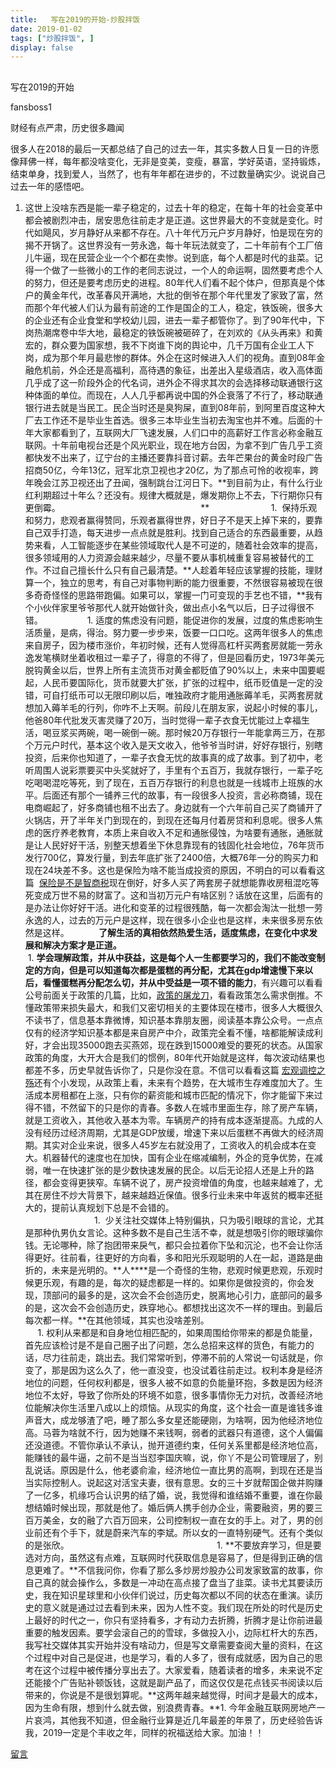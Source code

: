 ```yaml
---
title:   写在2019的开始-炒股拌饭
date: 2019-01-02
tags: ["炒股拌饭", ]
display: false
---
```



## 



写在2019的开始




fansboss1




财经有点严肃，历史很多趣闻


很多人在2018的最后一天都总结了自己的过去一年，其实多数人日复一日的许愿像拜佛一样，每年都没啥变化，无非是变美，变瘦，暴富，学好英语，坚持锻炼，结束单身，找到爱人，当然了，也有年年都在进步的，不过数量确实少。说说自己过去一年的感悟吧。
1. 这世上没啥东西是能一辈子稳定的，过去十年的稳定，在每十年的社会变革中都会被剧烈冲击，居安思危往前走才是正道。这世界最大的不变就是变化。时代如飓风，岁月静好从来都不存在。八十年代万元户岁月静好，怕是现在穷的揭不开锅了。这世界没有一劳永逸，每十年玩法就变了，二十年前有个工厂倍儿牛逼，现在民营企业一个个都在卖惨。说到底，每个人都是时代的韭菜。记得一个做了一些微小的工作的老同志说过，一个人的命运啊，固然要考虑个人的努力，但还是要考虑历史的进程。80年代人们看不起个体户，但那真是个体户的黄金年代，改革春风开满地，大批的倒爷在那个年代里发了家致了富，然而那个年代被人们认为最有前途的工作是国企的工人，稳定，铁饭碗，很多大的企业还有企业食堂和学校幼儿园，进去一辈子都管你了。到了90年代中，下岗热潮席卷中华大地，最稳定的铁饭碗被砸碎了，在刘欢的《从头再来》和黄宏的，群众要为国家想，我不下岗谁下岗的舆论中，几千万国有企业工人下岗，成为那个年月最悲惨的群体。外企在这时候进入人们的视角。直到08年金融危机前，外企还是高福利，高待遇的象征，出差出入星级酒店，收入高体面几乎成了这一阶段外企的代名词，进外企不得求其次的会选择移动联通银行这种体面的单位。而现在，人人几乎都再说中国的外企衰落了不行了，移动联通银行进去就是当民工。民企当时还是臭狗屎，直到08年前，到阿里百度这种大厂去工作还不是毕业生首选。很多三本毕业生当初去淘宝也并不难。后面的十年大家都看到了，互联网大厂飞速发展，人们口中的高薪好工作言必称金融互联网。十年前电视台还是个风光职业，现在地方台因，为拿不到广告几乎工资都快发不出来了，辽宁台的主播还要靠抖音讨薪。去年芒果台的黄金时段广告招商50亿，今年13亿，冠军北京卫视也才20亿，为了那点可怜的收视率，跨年晚会江苏卫视还出了丑闻，强制跳台江河日下。**到目前为止，有什么行业红利期超过十年么？还没有。规律大概就是，爆发期你上不去，下行期你只有更倒霉。 &nbsp; &nbsp; &nbsp; &nbsp; &nbsp; &nbsp; &nbsp; &nbsp; &nbsp; &nbsp; &nbsp; &nbsp; &nbsp; &nbsp; &nbsp; &nbsp; &nbsp; &nbsp; &nbsp; &nbsp; &nbsp; &nbsp; &nbsp; &nbsp; &nbsp; &nbsp; &nbsp; &nbsp; **&nbsp; &nbsp; &nbsp; &nbsp; &nbsp; &nbsp; &nbsp; &nbsp; &nbsp; &nbsp; &nbsp; &nbsp; &nbsp;1. &nbsp;保持乐观和努力，悲观者赢得赞同，乐观者赢得世界，好日子不是天上掉下来的，要靠自己双手打造，每天进步一点点就是胜利。找到自己适合的东西最重要，从趋势来看，人工智能逐步在某些领域取代人是不可逆的，随着社会效率的提高，很多领域用的人力资源会越来越少，尽量不要从事机械重复容易被替代的工作。不过自己擅长什么只有自己最清楚。**人趁着年轻应该掌握的技能，理财算一个，独立的思考，有自己对事物判断的能力很重要，不然很容易被现在很多奇奇怪怪的思路带跑偏。如果可以，掌握一门可变现的手艺也不错，**我有个小伙伴家里爷爷那代人就开始做针灸，做出点小名气以后，日子过得很不错。 &nbsp; &nbsp; &nbsp; &nbsp; &nbsp; &nbsp; &nbsp; &nbsp; &nbsp;1. 适度的焦虑没有问题，能促进你的发展，过度的焦虑影响生活质量，是病，得治。努力要一步步来，饭要一口口吃。这两年很多人的焦虑来自房子，因为楼市涨价，年初时候，还有人觉得高杠杆买两套房就能一劳永逸发笔横财坐着收租过一辈子了，得意的不得了，但是回看历史，1973年美元脱钩黄金以后，世界上所有主流货币对黄金都贬值了90%以上，未来中国要崛起，人民币要国际化，货币就要大扩张，扩张的过程中，纸币贬值是一定的没错，可自打纸币可以无限印刷以后，唯独政府才能用通胀薅羊毛，买两套房就想加入薅羊毛的行列，你咋不上天啊。前段儿在朋友家，说起小时候的事儿，他爸80年代批发灭害灵赚了20万，当时觉得一辈子衣食无忧能过上幸福生活，喝豆浆买两碗，喝一碗倒一碗。那时候20万存银行一年能拿两三万，在那个万元户时代，基本这个收入是天文收入，他爷爷当时讲，好好存银行，别瞎投资，后来你也知道了，一辈子衣食无忧的故事真的成了故事。到了初中，老听周围人说彩票要买中头奖就好了，手里有个五百万，我就存银行，一辈子吃吃喝喝混吃等死，到了现在，五百万存银行的利息也就是一线城市上班族的水平。后面还有那个一铺养三代的故事，有一段很多人投资，言必称商铺，现在电商崛起了，好多商铺也租不出去了。身边就有一个六年前自己买了商铺开了火锅店，开了半年关门到现在的，到现在还每月付着房贷和利息呢。很多人焦虑的医疗养老教育，本质上来自收入不足和通胀侵蚀，为啥要有通胀，通胀就是让人民好好干活，别整天想着坐下休息靠现有的钱固化社会地位，76年货币发行700亿，算发行量，到去年底扩张了2400倍，大概76年一分的购买力和现在24块差不多。这也是保险为啥不能当成投资的原因，不明白的可以看看这篇 &nbsp;[保险是不是智商税](http://mp.weixin.qq.com/s?__biz=MzU4Mzc4MzIyOA==&amp;mid=2247483808&amp;idx=1&amp;sn=b591c5f331db13a4ce6deec5c12240a3&amp;chksm=fda287f3cad50ee5e09a1d7daf2de9b979a6a7ce5c58a64ea5e7c04096c2857198d9ff3c2c70&amp;scene=21#wechat_redirect)现在倒好，好多人买了两套房子就想能靠收房租混吃等死变成万世不易的财富了。这和当初万元户有啥区别？话放在这里，后面有的是办法让你好好干活。进化和变革的过程很残酷，每一次都会淘汰一批想一劳永逸的人，过去的万元户是这样，现在很多小企业也是这样，未来很多房东依然是这样。 &nbsp; &nbsp; &nbsp; &nbsp; &nbsp; &nbsp;**了解生活的真相依然热爱生活，适度焦虑，在变化中求发展和解决方案才是正道。 &nbsp; &nbsp;** &nbsp; &nbsp; &nbsp; &nbsp; &nbsp; &nbsp; &nbsp; &nbsp; &nbsp; &nbsp; &nbsp; &nbsp; &nbsp; &nbsp; &nbsp; &nbsp; &nbsp; &nbsp; &nbsp; &nbsp; &nbsp; &nbsp; &nbsp; &nbsp; &nbsp; &nbsp; &nbsp; &nbsp; &nbsp; &nbsp; &nbsp; &nbsp; &nbsp; &nbsp; &nbsp; &nbsp; &nbsp; &nbsp; &nbsp; &nbsp;1. **学会理解政策，并从中获益，这是每个人一生都要学习的，我们不能改变制定的方向，但是可以知道每次都是蛋糕的再分配，尤其在gdp增速慢下来以后，看懂蛋糕再分配怎么切，并从中受益是一项不错的能力**，有兴趣可以看看公号前面关于政策的几篇，比如，[政策的屠龙刀](http://mp.weixin.qq.com/s?__biz=MzU4Mzc4MzIyOA==&amp;mid=2247483704&amp;idx=1&amp;sn=a12822153b2363933d047b1c8a84a9a3&amp;chksm=fda2876bcad50e7d838f6bcc058dc23dedc33ff2247e9b3ae10f5b6bfa582ee929df165eeff4&amp;scene=21#wechat_redirect)，看看政策怎么需求倒推。不懂政策带来损失最大，和我们又密切相关的主要体现在楼市，很多人大概很久不读书了，信息基本靠微博，知识基本靠朋友圈，阅读基本靠公众号。一点点仅有的经济学知识基本都是来自房产中介，政策完全看不懂，啥都能解读成利好，才会出现35000跑去买燕郊，现在跌到15000难受的要死的状态。从国家政策的角度，大开大合是我们的惯例，80年代开始就是这样，每次波动结果也都差不多，历史早就告诉你了，只是你没在意。不信可以看看这篇&nbsp;[宏观调控之殇](http://mp.weixin.qq.com/s?__biz=MzU4Mzc4MzIyOA==&amp;mid=2247483746&amp;idx=1&amp;sn=98cdeabb1dcf2cd6764defa744b2b0f4&amp;chksm=fda28731cad50e27ea084376ee0e75d461e73c74b928b6c0c707707cb62562eddc48396702d4&amp;scene=21#wechat_redirect)还有个小发现，从政策上看，未来有个趋势，在大城市生存难度加大了。生活成本房租都在上涨，只有你的薪资能和城市匹配的情况下，你才能留下来过得不错，不然留下的只是你的青春。多数人在城市里面生存，除了房产车辆，就是工资收入，其他收入基本为零。车辆房产的持有成本逐渐提高。九成的人没有经历过经济周期，尤其是GDP放缓，增速下来以后蛋糕不再做大的经济周期。其实对企业来说，很多人45岁左右就没用了，工资收入的机会成本在变大。机器替代的速度也在加快，国有企业在缩减编制，外企的竞争优势，在减弱，唯一在快速扩张的是少数快速发展的民企。以后无论招人还是上升的路径，都会变得更狭窄。车辆不说了，房产投资增值的角度，也越来越难了，尤其在房住不炒大背景下，越来越趋近保值。很多行业未来中年返贫的概率还挺大的，提前认真规划下总是不会错的。&nbsp; &nbsp; &nbsp; &nbsp; &nbsp; &nbsp; &nbsp;&nbsp; &nbsp; &nbsp; &nbsp; &nbsp; &nbsp; &nbsp; &nbsp; &nbsp; &nbsp; &nbsp; &nbsp; &nbsp; &nbsp; &nbsp; &nbsp; &nbsp; &nbsp; &nbsp; &nbsp; &nbsp; &nbsp; &nbsp; &nbsp; &nbsp; &nbsp; &nbsp; &nbsp; &nbsp; &nbsp; &nbsp; &nbsp; &nbsp; &nbsp; &nbsp; &nbsp; &nbsp; &nbsp;&nbsp;1. &nbsp;少关注社交媒体上特别偏执，只为吸引眼球的言论，尤其是那种仇男仇女言论。这种多数不是自己生活不幸，就是想吸引你的眼球骗你钱。无论哪种，除了抱团带来戾气，都只会拉着你下坠和沉沦，也不会让你活得更好。往前看，往更好的方向看，多和阳光乐观聪明的人在一起，道路是曲折的，未来是光明的。**人****是一个奇怪的生物，悲观时候更悲观，乐观时候更乐观，有趣的是，每次的疑虑都是一样的。如果你是做投资的，你会发现，顶部问的最多的是，这次会不会创造历史，脱离地心引力，底部问的最多的是，这次会不会创造历史，跌穿地心。都想找出这次不一样的理由。到最后每次都一样。**在其他领域，其实也没啥差别。&nbsp; &nbsp; &nbsp; &nbsp; &nbsp; &nbsp; &nbsp; &nbsp; &nbsp; &nbsp; &nbsp; &nbsp; &nbsp; &nbsp; &nbsp; &nbsp; &nbsp; &nbsp; &nbsp; &nbsp; &nbsp; &nbsp; &nbsp; &nbsp; &nbsp; &nbsp; &nbsp;1. 权利从来都是和自身地位相匹配的，如果周围给你带来的都是负能量，首先应该检讨是不是自己圈子出了问题，怎么总招来这样的货色，有能力的话，尽力往前走，跳出去。我们常常听到，停滞不前的人常说一句话就是，你变了，那是因为这么久了，他一直没变，也没试着往前走过。权利本身是经济地位的问题，任何权利都是，很多人被不如意的负能量环抱，多数是因为经济地位不太好，导致了你所处的环境不如意，很多事情你无力对抗，改善经济地位能解决你生活里八成以上的烦恼。从现实的角度，这个社会一直是谁钱多谁声音大，成龙够渣了吧，睡了那么多女星还能硬刚，为啥啊，因为他经济地位高。马蓉为啥就不行，因为她赚不来钱啊，弱者的武器只有道德，这个人偏偏还没道德。不管你承认不承认，抛开道德约束，任何关系里都是经济地位高，能赚钱的最牛逼，之前不是当当怼李国庆嘛，说，你丫不是公司管理层了，别乱说话。原因是什么，他老婆俞渝，经济地位一直比男的高啊，到现在还是当当实际控制人。说起这对活宝夫妻，很有意思。女的三十岁就帮国企做并购赚了一亿多，机缘巧合认识男的结了婚，说，我觉得和谁结婚不重要，谁在你最想结婚时候出现，那就是他了。婚后俩人携手创办企业，需要融资，男的要三百万美金，女的融了六百万回来，公司控制权一直在女的手上。对了，男的创业前还有个手下，就是蔚来汽车的李斌。所以女的一直特别硬气。还有个类似的是张欣。 &nbsp; &nbsp; &nbsp; &nbsp; &nbsp; &nbsp; &nbsp; &nbsp; &nbsp; &nbsp; &nbsp; &nbsp; &nbsp; &nbsp; &nbsp; &nbsp; &nbsp; &nbsp; &nbsp; &nbsp; &nbsp; &nbsp; &nbsp; &nbsp; &nbsp; &nbsp; &nbsp; &nbsp; &nbsp; &nbsp;1. **不要放弃学习，但是要选对方向，虽然这有点难，互联网时代获取信息是容易了，但是得到正确的信息更难了。**不信我问你，你看了那么多炒房炒股办公司发家致富的故事，你自己真的就会操作么，多数是一冲动在高点接了盘当了韭菜。读书尤其要读历史，我在知识星球里和小伙伴们说过，历史每次都以不同的状态在重演。读历史的意义就是通过过去看到未来，因为人性不变。我们现在所处的时代是历史上最好的时代之一，你只有坚持看多，才有动力去折腾，折腾才是让你前进最重要的触发因素。要学会滚自己的的雪球，多做投入小，边际杠杆大的东西，我写社交媒体其实开始并没有啥动力，但是写文章需要查阅大量的资料，在这个过程中对自己是促进，也是学习，看的人多了，很有成就感，因为自己的思考在这个过程中被传播分享出去了。大家爱看，随着读者的增多，未来说不定还能接个广告贴补顿饭钱，这就是副产品了，而这仅仅是花点钱买书阅读以后带来的，你说是不是很划算呢。**这两年越来越觉得，时间才是最大的成本，因为生命有限，想到什么就去做，别浪费青春。**1. 今年金融互联网房地产一片哀鸿，其他我不知道，但金融行业算是近几年最差的年景了，历史经验告诉我，2019一定是个丰收之年，同样的祝福送给大家。加油！！








[留言](javascript:;)
